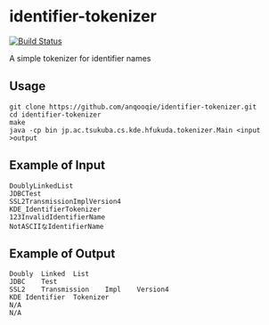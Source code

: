 # identifier-tokenizer

[![Build Status](https://travis-ci.org/anqooqie/identifier-tokenizer.svg)](https://travis-ci.org/anqooqie/identifier-tokenizer)

A simple tokenizer for identifier names

## Usage
    git clone https://github.com/anqooqie/identifier-tokenizer.git
    cd identifier-tokenizer
    make
    java -cp bin jp.ac.tsukuba.cs.kde.hfukuda.tokenizer.Main <input >output

## Example of Input
    DoublyLinkedList
    JDBCTest
    SSL2TransmissionImplVersion4
    KDE_IdentifierTokenizer
    123InvalidIdentifierName
    NotASCIIなIdentifierName

## Example of Output
    Doubly	Linked	List
    JDBC	Test
    SSL2	Transmission	Impl	Version4
    KDE	Identifier	Tokenizer
    N/A
    N/A
